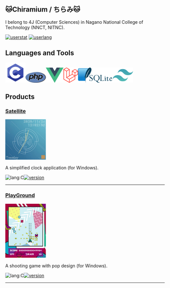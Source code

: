## 🐱Chiramium / ちらみ🐱

I belong to 4J (Computer Sciences) in Nagano National College of Technology (NNCT, NITNC).

[![userstat](https://github-readme-stats.vercel.app/api?username=Chiramium&show_icons=true&count_private=true&theme=monokai)](https://github.com/anuraghazra/github-readme-stats)
[![userlang](https://github-readme-stats.vercel.app/api/top-langs/?username=Chiramium&layout=compact&theme=monokai)](https://github.com/anuraghazra/github-readme-stats)


## Languages and Tools

<img src="./icons/c-lang.svg" alt="c" width="64"/><img src="./icons/php.svg" alt="php" width="64"/><img src="./icons/vue.svg" alt="vue" height="48"/><img src="./icons/laravel.svg" alt="laravel" height="48"/><img src="./icons/sqlite.svg" alt="sqlite" height="48"/><img src="./icons/tailwind.svg" alt="tailwind" height="48"/>

## Products

### [Satellite](https://github.com/Chiramium/Satellite)

<a href="https://github.com/Chiramium/Satellite"><img src="./images/satellite.png" alt="Satellite" width="128"/></a>

A simplified clock application (for Windows). 

![lang:C](https://img.shields.io/badge/language-C-888888?style=flat-square)[![version](https://img.shields.io/github/v/release/Chiramium/Satellite?style=flat-square)](https://github.com/Chiramium/Satellite/releases) 

----

### [PlayGround](https://github.com/Chiramium/PlayGround)

<a href="https://github.com/Chiramium/PlayGround"><img src="./images/playground.png" alt="PlayGround" width="128"/></a>

A shooting game with pop design (for Windows). 

![lang:C](https://img.shields.io/badge/language-C-888888?style=flat-square)[![version](https://img.shields.io/github/v/release/Chiramium/PlayGround?style=flat-square)](https://github.com/Chiramium/PlayGround/releases) 

----

